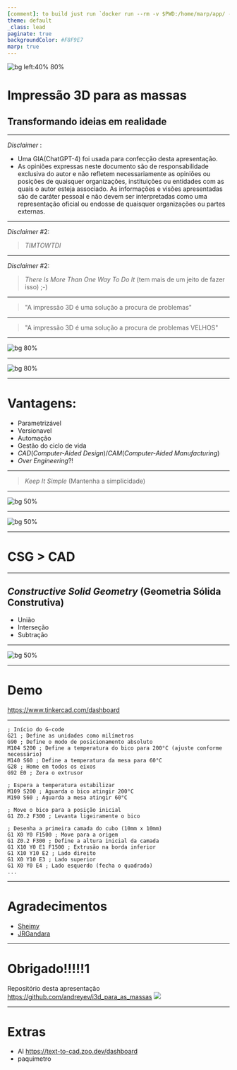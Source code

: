 ```yaml
---
[comment]: to build just run `docker run --rm -v $PWD:/home/marp/app/ -e MARP_USER="$(id -u):$(id -g)" -e LANG=$LANG marpteam/marp-cli *.md`
theme: default
_class: lead
paginate: true
backgroundColor: #F8F9E7
marp: true
---
```


<!--
footer: Repositório desta apresentação https://github.com/andreyev/i3d_para_as_massas
-->
![bg left:40% 80%](./images/i3d.png)

# **Impressão 3D para as massas**

## Transformando ideias em realidade

---
<!--
header: Impressão 3D para as massas
footer: Repositório desta apresentação https://github.com/andreyev/i3d_para_as_massas
-->

_Disclaimer_ :
- Uma GIA(ChatGPT-4) foi usada para confecção desta apresentação.
- As opiniões expressas neste documento são de responsabilidade exclusiva do autor e não refletem necessariamente as opiniões ou posições de quaisquer organizações, instituições ou entidades com as quais o autor esteja associado. As informações e visões apresentadas são de caráter pessoal e não devem ser interpretadas como uma representação oficial ou endosse de quaisquer organizações ou partes externas.

---

_Disclaimer_ #2:
> _TIMTOWTDI_

---

_Disclaimer_ #2:
> _There Is More Than One Way To Do It_ (tem mais de um jeito de fazer isso) ;-)

---

> "A impressão 3D é uma solução a procura de problemas"

---

> "A impressão 3D é uma solução a procura de problemas VELHOS"

---

![bg 80%](./images/fusion.png)
<!--
footer: 'fonte da imagem: https://autodesk-fusion-360.en.lo4d.com/screenshots'
-->

---

![bg 80%](./images/rhino.png)
<!--
footer: 'fonte da imagem: https://hopific.com/introduction-to-grasshopper-for-rhino/'
-->

---

# Vantagens:
* Parametrizável
* Versionavel
* Automação
* Gestão do ciclo de vida
* _CAD_(_Computer-Aided Design_)/_CAM_(_Computer-Aided Manufacturing_)
* _Over Engineering_?!

---

> _Keep It Simple_ (Mantenha a simplicidade)

---

![bg 50%](./images/brinquedo.png)
<!--
footer: 'fonte da imagem: https://www.bumerangbrinquedos.com.br/blocos-de-encaixar-maletuxo-didatico-com-formas-geometricas-vermelho-toys-cardoso-3035/p'
-->

---

![bg 50%](./images/poliedro.png)
<!--
footer: 'fonte da imagem: https://brasilescola.uol.com.br/o-que-e/matematica/o-que-sao-poliedros-platao.htm'
-->

---

# CSG > CAD

---

## _Constructive Solid Geometry_ (Geometria Sólida Construtiva)

* União
* Interseção
* Subtração

---

![bg 50%](./images/csg.png)
<!--
footer: 'fonte da imagem: https://en.wikipedia.org/wiki/Constructive_solid_geometry'
-->

---

<!--
header: Impressão 3D para as massas
footer: Repositório desta apresentação https://github.com/andreyev/i3d_para_as_massas
-->

# Demo

https://www.tinkercad.com/dashboard

---

```
; Início do G-code
G21 ; Define as unidades como milímetros
G90 ; Define o modo de posicionamento absoluto
M104 S200 ; Define a temperatura do bico para 200°C (ajuste conforme necessário)
M140 S60 ; Define a temperatura da mesa para 60°C
G28 ; Home em todos os eixos
G92 E0 ; Zera o extrusor

; Espera a temperatura estabilizar
M109 S200 ; Aguarda o bico atingir 200°C
M190 S60 ; Aguarda a mesa atingir 60°C

; Move o bico para a posição inicial
G1 Z0.2 F300 ; Levanta ligeiramente o bico

; Desenha a primeira camada do cubo (10mm x 10mm)
G1 X0 Y0 F1500 ; Move para a origem
G1 Z0.2 F300 ; Define a altura inicial da camada
G1 X10 Y0 E1 F1500 ; Extrusão na borda inferior
G1 X10 Y10 E2 ; Lado direito
G1 X0 Y10 E3 ; Lado superior
G1 X0 Y0 E4 ; Lado esquerdo (fecha o quadrado)
...
```

---

# Agradecimentos

* [Sheimy](https://www.linkedin.com/in/sheimyrahman/)
* [JRGandara](https://www.linkedin.com/in/joao-roberto-sampaio-gandara-ferreira-95905a155/)

---

<!--
footer: ''
-->

# Obrigado!!!!!1
Repositório desta apresentação https://github.com/andreyev/i3d_para_as_massas
![](https://api.qrserver.com/v1/create-qr-code/?size=150x150&data=https://github.com/andreyev/i3d_para_as_massas)

---
<!--
header: Impressão 3D para as massas
footer: Repositório desta apresentação https://github.com/andreyev/i3d_para_as_massas
-->

# Extras

- AI https://text-to-cad.zoo.dev/dashboard
- paquimetro
